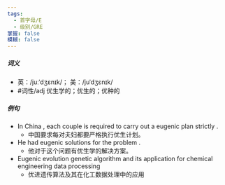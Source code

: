 ```yaml
---
tags:
  - 首字母/E
  - 级别/GRE
掌握: false
模糊: false
---
```

##### 词义
- 英：/juːˈdʒɛnɪk/； 美：/juˈdʒɛnɪk/
- #词性/adj   优生学的；优生的；优种的
##### 例句
- In China , each couple is required to carry out a eugenic plan strictly .
	- 中国要求每对夫妇都要严格执行优生计划。
- He had eugenic solutions for the problem .
	- 他对于这个问题有优生学的解决方案。
- Eugenic evolution genetic algorithm and its application for chemical engineering data processing
	- 优进遗传算法及其在化工数据处理中的应用
